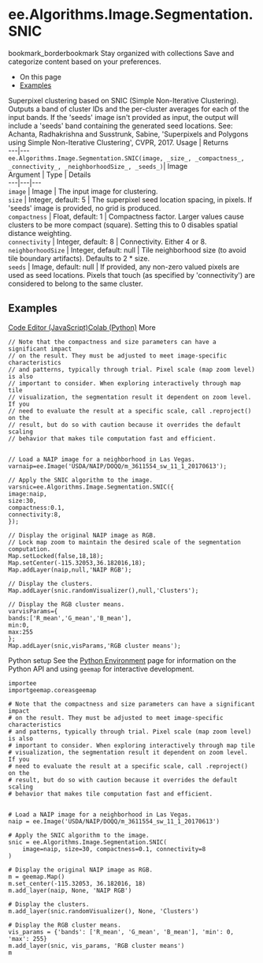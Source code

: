  
#  ee.Algorithms.Image.Segmentation.SNIC
bookmark_borderbookmark Stay organized with collections  Save and categorize content based on your preferences. 
  * On this page
  * [Examples](https://developers.google.com/earth-engine/apidocs/ee-algorithms-image-segmentation-snic#examples)


Superpixel clustering based on SNIC (Simple Non-Iterative Clustering). Outputs a band of cluster IDs and the per-cluster averages for each of the input bands. If the 'seeds' image isn't provided as input, the output will include a 'seeds' band containing the generated seed locations. See: Achanta, Radhakrishna and Susstrunk, Sabine, 'Superpixels and Polygons using Simple Non-Iterative Clustering', CVPR, 2017.
Usage | Returns  
---|---  
`ee.Algorithms.Image.Segmentation.SNIC(image, _size_, _compactness_, _connectivity_, _neighborhoodSize_, _seeds_)`|  Image  
Argument | Type | Details  
---|---|---  
`image` | Image | The input image for clustering.  
`size` | Integer, default: 5 | The superpixel seed location spacing, in pixels. If 'seeds' image is provided, no grid is produced.  
`compactness` | Float, default: 1 | Compactness factor. Larger values cause clusters to be more compact (square). Setting this to 0 disables spatial distance weighting.  
`connectivity` | Integer, default: 8 | Connectivity. Either 4 or 8.  
`neighborhoodSize` | Integer, default: null | Tile neighborhood size (to avoid tile boundary artifacts). Defaults to 2 * size.  
`seeds` | Image, default: null | If provided, any non-zero valued pixels are used as seed locations. Pixels that touch (as specified by 'connectivity') are considered to belong to the same cluster.  
## Examples
[Code Editor (JavaScript)](https://developers.google.com/earth-engine/apidocs/ee-algorithms-image-segmentation-snic#code-editor-javascript-sample)[Colab (Python)](https://developers.google.com/earth-engine/apidocs/ee-algorithms-image-segmentation-snic#colab-python-sample) More
```
// Note that the compactness and size parameters can have a significant impact
// on the result. They must be adjusted to meet image-specific characteristics
// and patterns, typically through trial. Pixel scale (map zoom level) is also
// important to consider. When exploring interactively through map tile
// visualization, the segmentation result it dependent on zoom level. If you
// need to evaluate the result at a specific scale, call .reproject() on the
// result, but do so with caution because it overrides the default scaling
// behavior that makes tile computation fast and efficient.


// Load a NAIP image for a neighborhood in Las Vegas.
varnaip=ee.Image('USDA/NAIP/DOQQ/m_3611554_sw_11_1_20170613');

// Apply the SNIC algorithm to the image.
varsnic=ee.Algorithms.Image.Segmentation.SNIC({
image:naip,
size:30,
compactness:0.1,
connectivity:8,
});

// Display the original NAIP image as RGB.
// Lock map zoom to maintain the desired scale of the segmentation computation.
Map.setLocked(false,18,18);
Map.setCenter(-115.32053,36.182016,18);
Map.addLayer(naip,null,'NAIP RGB');

// Display the clusters.
Map.addLayer(snic.randomVisualizer(),null,'Clusters');

// Display the RGB cluster means.
varvisParams={
bands:['R_mean','G_mean','B_mean'],
min:0,
max:255
};
Map.addLayer(snic,visParams,'RGB cluster means');
```
Python setup
See the [ Python Environment](https://developers.google.com/earth-engine/guides/python_install) page for information on the Python API and using `geemap` for interactive development.
```
importee
importgeemap.coreasgeemap
```
```
# Note that the compactness and size parameters can have a significant impact
# on the result. They must be adjusted to meet image-specific characteristics
# and patterns, typically through trial. Pixel scale (map zoom level) is also
# important to consider. When exploring interactively through map tile
# visualization, the segmentation result it dependent on zoom level. If you
# need to evaluate the result at a specific scale, call .reproject() on the
# result, but do so with caution because it overrides the default scaling
# behavior that makes tile computation fast and efficient.


# Load a NAIP image for a neighborhood in Las Vegas.
naip = ee.Image('USDA/NAIP/DOQQ/m_3611554_sw_11_1_20170613')

# Apply the SNIC algorithm to the image.
snic = ee.Algorithms.Image.Segmentation.SNIC(
    image=naip, size=30, compactness=0.1, connectivity=8
)

# Display the original NAIP image as RGB.
m = geemap.Map()
m.set_center(-115.32053, 36.182016, 18)
m.add_layer(naip, None, 'NAIP RGB')

# Display the clusters.
m.add_layer(snic.randomVisualizer(), None, 'Clusters')

# Display the RGB cluster means.
vis_params = {'bands': ['R_mean', 'G_mean', 'B_mean'], 'min': 0, 'max': 255}
m.add_layer(snic, vis_params, 'RGB cluster means')
m
```

